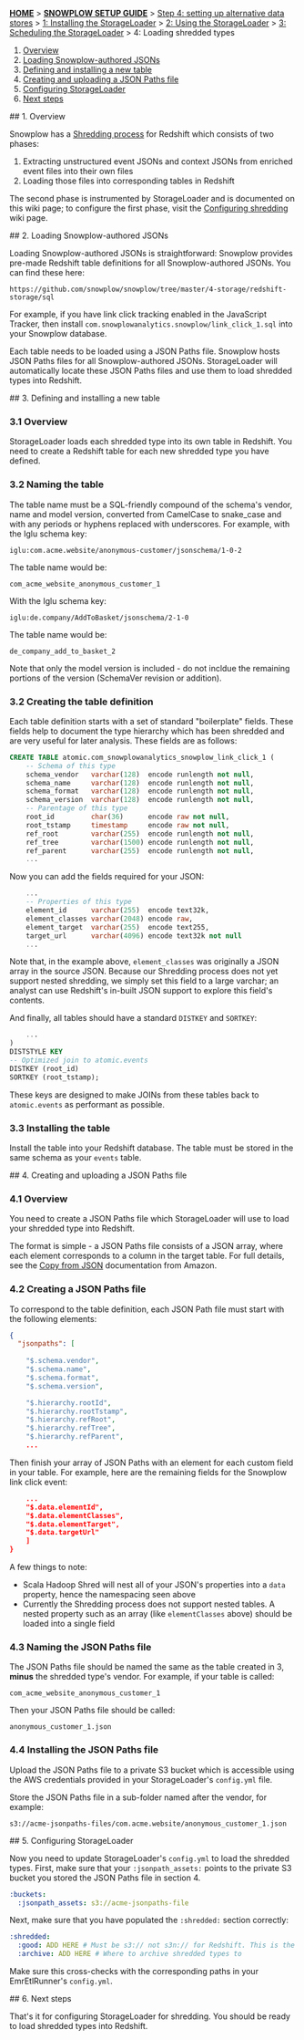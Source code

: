 [**HOME**](Home) > [**SNOWPLOW SETUP GUIDE**](Setting-up-Snowplow) > [Step 4: setting up alternative data stores](Setting-up-alternative-data-stores) > [1: Installing the StorageLoader](1-Installing-the-StorageLoader) > [2: Using the StorageLoader](2-Using-the-StorageLoader) > [3: Scheduling the StorageLoader](3-Scheduling-the-StorageLoader) > 4: Loading shredded types

1. [Overview](#overview)
2. [Loading Snowplow-authored JSONs](#snowplow-jsons)
3. [Defining and installing a new table](#table)
4. [Creating and uploading a JSON Paths file](#jsonpaths)
5. [Configuring StorageLoader](#configure)
6. [Next steps](#next-steps)

<a name="overview"/>
## 1. Overview

Snowplow has a [Shredding process](Shredding) for Redshift which consists of two phases:

1. Extracting unstructured event JSONs and context JSONs from enriched event files into their own files
2. Loading those files into corresponding tables in Redshift

The second phase is instrumented by StorageLoader and is documented on this wiki page; to configure the first phase, visit the [Configuring shredding](5-Configuring-shredding) wiki page.

<a name="snowplow-jsons"/>
## 2. Loading Snowplow-authored JSONs

Loading Snowplow-authored JSONs is straightforward: Snowplow provides pre-made Redshift table definitions for all Snowplow-authored JSONs. You can find these here:

    https://github.com/snowplow/snowplow/tree/master/4-storage/redshift-storage/sql

For example, if you have link click tracking enabled in the JavaScript Tracker, then install `com.snowplowanalytics.snowplow/link_click_1.sql` into your Snowplow database.

Each table needs to be loaded using a JSON Paths file. Snowplow hosts JSON Paths files for all Snowplow-authored JSONs. StorageLoader will automatically locate these JSON Paths files and use them to load shredded types into Redshift.

<a name="overview"/>
## 3. Defining and installing a new table

### 3.1 Overview

StorageLoader loads each shredded type into its own table in Redshift. You need to create a Redshift table for each new shredded type you have defined.

### 3.2 Naming the table

The table name must be a SQL-friendly compound of the schema's vendor, name and model version, converted from CamelCase to snake_case and with any periods or hyphens replaced with underscores. For example, with the Iglu schema key:

    iglu:com.acme.website/anonymous-customer/jsonschema/1-0-2

The table name would be:

    com_acme_website_anonymous_customer_1

With the Iglu schema key:

    iglu:de.company/AddToBasket/jsonschema/2-1-0

The table name would be:

    de_company_add_to_basket_2

Note that only the model version is included - do not incldue the remaining portions of the version (SchemaVer revision or addition).

### 3.2 Creating the table definition

Each table definition starts with a set of standard "boilerplate" fields. These fields help to document the type hierarchy which has been shredded and are very useful for later analysis. These fields are as follows:

```sql
CREATE TABLE atomic.com_snowplowanalytics_snowplow_link_click_1 (
    -- Schema of this type
    schema_vendor   varchar(128)  encode runlength not null,
    schema_name     varchar(128)  encode runlength not null,
    schema_format   varchar(128)  encode runlength not null,
    schema_version  varchar(128)  encode runlength not null,
	-- Parentage of this type
	root_id         char(36)      encode raw not null,
	root_tstamp     timestamp     encode raw not null,
	ref_root        varchar(255)  encode runlength not null,
	ref_tree        varchar(1500) encode runlength not null,
	ref_parent      varchar(255)  encode runlength not null,
	...
```

Now you can add the fields required for your JSON:

```sql
	...
	-- Properties of this type
	element_id      varchar(255)  encode text32k,
	element_classes varchar(2048) encode raw,
	element_target  varchar(255)  encode text255,
	target_url      varchar(4096) encode text32k not null
	...
```

Note that, in the example above, `element_classes` was originally a JSON array in the source JSON. Because our Shredding process does not yet support nested shredding, we simply set this field to a large varchar; an analyst can use Redshift's in-built JSON support to explore this field's contents.

And finally, all tables should have a standard `DISTKEY` and `SORTKEY`:

```sql
    ...
)
DISTSTYLE KEY
-- Optimized join to atomic.events
DISTKEY (root_id)
SORTKEY (root_tstamp);
```

These keys are designed to make JOINs from these tables back to `atomic.events` as performant as possible.

### 3.3 Installing the table

Install the table into your Redshift database. The table must be stored in the same schema as your `events` table.

<a name="jsonpaths"/>
## 4. Creating and uploading a JSON Paths file

### 4.1 Overview

You need to create a JSON Paths file which StorageLoader will use to load your shredded type into Redshift.

The format is simple - a JSON Paths file consists of a JSON array, where each element corresponds to a column in the target table. For full details, see the [Copy from JSON](http://docs.aws.amazon.com/redshift/latest/dg/copy-usage_notes-copy-from-json.html) documentation from Amazon.

### 4.2 Creating a JSON Paths file

To correspond to the table definition, each JSON Path file must start with the following elements:

```json
{
  "jsonpaths": [
  
    "$.schema.vendor",
    "$.schema.name",
    "$.schema.format",
    "$.schema.version",

    "$.hierarchy.rootId",
    "$.hierarchy.rootTstamp",
    "$.hierarchy.refRoot",
    "$.hierarchy.refTree",
    "$.hierarchy.refParent",
    ...
```

Then finish your array of JSON Paths with an element for each custom field in your table. For example, here are the remaining fields for the Snowplow link click event:

```json
	...
    "$.data.elementId",
    "$.data.elementClasses",
    "$.data.elementTarget",
    "$.data.targetUrl"
    ]
}
```

A few things to note:

* Scala Hadoop Shred will nest all of your JSON's properties into a `data` property, hence the namespacing seen above
* Currently the Shredding process does not support nested tables. A nested property such as an array (like `elementClasses` above) should be loaded into a single field

### 4.3 Naming the JSON Paths file

The JSON Paths file should be named the same as the table created in 3, **minus** the shredded type's vendor. For example, if your table is called:

    com_acme_website_anonymous_customer_1

Then your JSON Paths file should be called:

    anonymous_customer_1.json

### 4.4 Installing the JSON Paths file

Upload the JSON Paths file to a private S3 bucket which is accessible using the AWS credentials provided in your StorageLoader's `config.yml` file.

Store the JSON Paths file in a sub-folder named after the vendor, for example:

    s3://acme-jsonpaths-files/com.acme.website/anonymous_customer_1.json

<a name="configure"/>
## 5. Configuring StorageLoader

Now you need to update StorageLoader's `config.yml` to load the shredded types. First, make sure that your `:jsonpath_assets:` points to the private S3 bucket you stored the JSON Paths file in section 4.

```yaml
:buckets:
  :jsonpath_assets: s3://acme-jsonpaths-file
```

Next, make sure that you have populated the `:shredded:` section correctly:

```yaml
:shredded:
  :good: ADD HERE # Must be s3:// not s3n:// for Redshift. This is the same as the :shredded:good: bucket specified for EmrEtlRunner
  :archive: ADD HERE # Where to archive shredded types to
```

Make sure this cross-checks with the corresponding paths in your EmrEtlRunner's `config.yml`.

<a name="next-steps"/>
## 6. Next steps

That's it for configuring StorageLoader for shredding. You should be ready to load shredded types into Redshift.
